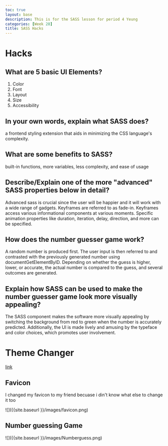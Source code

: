 ```yaml
---
toc: true
layout: base
description: This is for the SASS lesson for period 4 Yeung
categories: [Week 28]
title: SASS Hacks
---
```


# Hacks

## What are 5 basic UI Elements?

1. Color
2. Font
3. Layout
4. Size
5. Accessibility

## In your own words, explain what SASS does?

a frontend styling extension that aids in minimizing the CSS language's complexity.

## What are some benefits to SASS?

built-in functions, more variables, less complexity, and ease of usage

## Describe/Explain one of the more "advanced" SASS properties below in detail?

Advanced sass is crucial since the user will be happier and it will work with a wide range of gadgets. Keyframes are referred to as fade-in. Keyframes access various informational components at various moments. Specific animation properties like duration, iteration, delay, direction, and more can be specified.

## How does the number guesser game work?

A random number is produced first. The user input is then referred to and contrasted with the previously generated number using documentGetElementByID. Depending on whether the guess is higher, lower, or accurate, the actual number is compared to the guess, and several outcomes are generated.

## Explain how SASS can be used to make the number guesser game look more visually appealing?

The SASS component makes the software more visually appealing by switching the background from red to green when the number is accurately predicted. Additionally, the UI is made lively and amusing by the typeface and color choices, which promotes user involvement.

# Theme Changer

[link](https://cubnavarro.github.io/Firstproject/_pages/themechanger.html)

## Favicon

I changed my favicon to my friend becuase i din't know what else to change it too

![]({{site.baseurl }}/images/favicon.png)

## Number guessing Game

![]({{site.baseurl }}/images/Numberguess.png)

